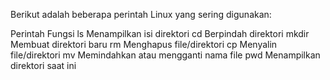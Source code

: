 Berikut adalah beberapa perintah Linux yang sering digunakan:

Perintah	Fungsi
ls	        Menampilkan isi direktori
cd	        Berpindah direktori
mkdir	    Membuat direktori baru
rm	        Menghapus file/direktori
cp	        Menyalin file/direktori
mv	        Memindahkan atau mengganti nama file
pwd	        Menampilkan direktori saat ini
